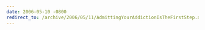 ```yaml
---
date: 2006-05-10 -0800
redirect_to: /archive/2006/05/11/AdmittingYourAddictionIsTheFirstStep.aspx/
---
```

